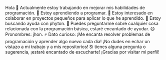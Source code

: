 Hola
🔭 Actualmente estoy trabajando en mejorar mis habilidades de programación.
🌱 Estoy aprendiendo a programar.
👯 Estoy interesado en colaborar en proyectos pequeños para aplicar lo que he aprendido.
🤔 Estoy buscando ayuda con phyton.
💬 Puedes preguntarme sobre cualquier cosa relacionada con la programación básica, estaré encantado de ayudar.
😄 Pronombres: jhon.
⚡ Dato curioso: ¡Me encanta resolver problemas de programación y aprender algo nuevo cada día!
¡No dudes en echar un vistazo a mi trabajo y a mis repositorios! Si tienes alguna pregunta o sugerencia, ¡estaré encantado de escucharte!
¡Gracias por visitar mi perfil!
